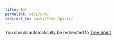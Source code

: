 ```yaml
---
title: Ent
permalink: wiki/Ent/
redirect_to: /wiki/Tree_Spirit/
---
```


You should automatically be redirected to [Tree Spirit](/wiki/Tree_Spirit/)

